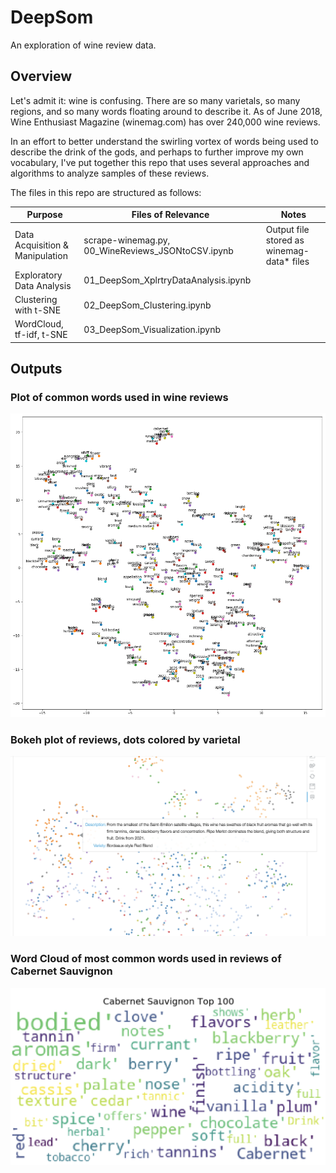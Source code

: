 # DeepSom
An exploration of wine review data.

## Overview
Let's admit it: wine is confusing. There are so many varietals, so many regions, and so many words floating around to describe it. As of June 2018, Wine Enthusiast Magazine (winemag.com) has over 240,000 wine reviews. 

In an effort to better understand the swirling vortex of words being used to describe the drink of the gods, and perhaps to further improve my own vocabulary, I've put together this repo that uses several approaches and algorithms to analyze samples of these reviews. 

The files in this repo are structured as follows:

| Purpose | Files of Relevance | Notes |
| ------- | ------------------ | ----- |
| Data Acquisition & Manipulation | scrape-winemag.py, 00_WineReviews_JSONtoCSV.ipynb | Output file stored as winemag-data* files |
| Exploratory Data Analysis | 01_DeepSom_XplrtryDataAnalysis.ipynb | |
| Clustering with t-SNE | 02_DeepSom_Clustering.ipynb | |
| WordCloud, tf-idf, t-SNE | 03_DeepSom_Visualization.ipynb | |

## Outputs
### Plot of common words used in wine reviews
![tSNE varietals](https://github.com/tjcycyota/DeepSom/blob/master/visuals/tSNE_varietals.png)

### Bokeh plot of reviews, dots colored by varietal
![bokeh clustering plot](https://github.com/tjcycyota/DeepSom/blob/master/visuals/Bokeh_plot.png)

### Word Cloud of most common words used in reviews of Cabernet Sauvignon
![word cloud for cabernet sauvignon](https://github.com/tjcycyota/DeepSom/blob/master/visuals/wordcloud.png)

